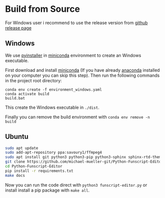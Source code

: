 # Build from Source

For Windows user i recommend to use the release version from [github release page](https://github.com/michael-mueller-git/Python-Funscript-Editor/releases)

## Windows

We use [pyinstaller](https://pypi.org/project/pyinstaller/) in [miniconda](https://docs.conda.io/en/latest/miniconda.html) environment to create an Windows executable.

First download and install [miniconda](https://docs.conda.io/en/latest/miniconda.html) (If you have already [anaconda](https://www.anaconda.com/) installed on your computer you can skip this step). Then run the following commands in the project root directory:

```
conda env create -f environment_windows.yaml
conda activate build
build.bat
```

This create the Windows executable in `./dist`.

Finally you can remove the build environment with `conda env remove -n build`

## Ubuntu

```bash
sudo apt update
sudo add-apt-repository ppa:savoury1/ffmpeg4
sudo apt install git python3 python3-pip python3-sphinx sphinx-rtd-theme-common python3-opencv mkdocs python3-pyqt5 ffmpeg libmpv-dev
git clone https://github.com/michael-mueller-git/Python-Funscript-Editor.git
cd Python-Funscript-Editor
pip install -r requirements.txt
make docs
```

Now you can run the code direct with `python3 funscript-editor.py` or install install a pip package with `make all`.
